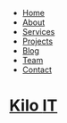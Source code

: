 <ul class="navbar-nav ms-auto mx-xl-auto p-0">
                                <li class="nav-item active">
                                    <a href="home.html" class="nav-link text-green">Home</a>
                                </li>
                                <li class="nav-item">
                                    <a href="about.html" class="nav-link">About</a>
                                </li>
                                <li class="nav-item">
                                    <a href="service.html" class="nav-link">Services</a>
                                </li>
                                <li class="nav-item">
                                    <a href="project.html" class="nav-link">Projects</a>
                                </li>
                                <li class="nav-item">
                                    <a href="blog.html" class="nav-link">Blog</a>
                                </li>
                                <li class="nav-item">
                                    <a href="team.html" class="nav-link">Team</a>
                                </li>
                                <li class="nav-item">
                                    <a href="contact.html" class="nav-link">Contact</a>
                                </li>
                            </ul>
<a href="index.html" class="navbar-brand logo" title="logo">
                            <h1 class="text-white fw-bold">
                                Kilo
                                <span class="text-green" style="margin-right: 20px;">IT</span>
                            </h1>
                        </a>
